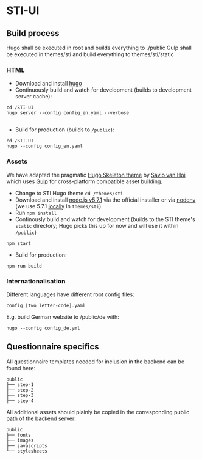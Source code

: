 # STI-UI

## Build process

Hugo shall be executed in root and builds everything to ./public
Gulp shall be executed in themes/sti and build everything to themes/sti/static

### HTML

+ Download and install [hugo](https://github.com/spf13/hugo/releases)
+ Continuously build and watch for development (builds to development server
  cache):
```
cd /STI-UI
hugo server --config config_en.yaml --verbose
 
```
+ Build for production (builds to `/public`):
```
cd /STI-UI
hugo --config config_en.yaml
```

### Assets

We have adapted the pragmatic [Hugo Skeleton theme](https://github.com/saviomuc/hugo-skeleton) by [Savio van Hoi](https://github.com/saviomuc) which uses [Gulp](http://gulpjs.com) for cross-platform compatible asset building.

+ Change to STI Hugo theme `cd /themes/sti`
+ Download and install [node.js v5.7.1](https://nodejs.org/download/release/v5.7.1/) via the official installer or via [nodenv](https://github.com/nodenv/nodenv) (we use 5.7.1 [locally](https://github.com/nodenv/nodenv#nodenv-local) in `themes/sti`).
+ Run `npm install`
+ Continously build and watch for development (builds to the STI theme's
  `static` directory; Hugo picks this up for now and will use it within `/public`)
```
npm start
```
+ Build for production:
```
npm run build
```

### Internationalisation 

Different languages have different root config files:
```
config_[two_letter-code].yaml
```

E.g. build German website to /public/de with:
```
hugo --config config_de.yml
```

## Questionnaire specifics

All questionnaire templates needed for inclusion in the backend can be found here:

```
public
├── step-1
├── step-2
├── step-3
├── step-4
```

All additional assets should plainly be copied in the corresponding public path
of the backend server:

```
public
├── fonts
├── images
├── javascripts
└── stylesheets
```

